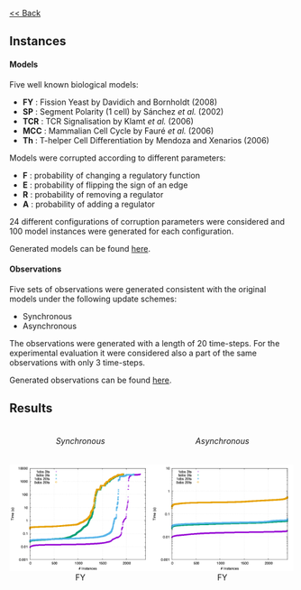[<< Back](/ModelRevisionASP)
<!--Here are the results obtained with ModRev v1.2-->
## Instances

#### Models
Five well known biological models:
 - **FY**  : Fission Yeast by Davidich and Bornholdt (2008)
 - **SP**  : Segment Polarity (1 cell) by Sánchez *et al.* (2002)
 - **TCR** : TCR Signalisation by Klamt *et al.* (2006)
 - **MCC** : Mammalian Cell Cycle by Fauré *et al.* (2006)
 - **Th**  : T-helper Cell Differentiation by Mendoza and Xenarios (2006)

Models were corrupted according to different parameters:
 - **F** : probability of changing a regulatory function
 - **E** : probability of flipping the sign of an edge
 - **R** : probability of removing a regulator
 - **A** : probability of adding a regulator

24 different configurations of corruption parameters were considered and 100 model instances were generated for each configuration.

Generated models can be found [here](https://filipegouveia.github.io/ModelRevisionASP/inputNetworks.zip).

#### Observations

Five sets of observations were generated consistent with the original models under the following update schemes:
 - Synchronous
 - Asynchronous

The observations were generated with a length of 20 time-steps. For the experimental evaluation it were considered also a part of the same observations with only 3 time-steps.

Generated observations can be found [here](https://filipegouveia.github.io/ModelRevisionASP/observations.zip).


## Results

<!-- A table summary of the time results can be found here -->

<div class=inner style="display:flex">
    <div class=inner style="width:50%;float:left;text-align:center">
        <h6>Synchronous</h6>
        <div class=inner>
        <img style="max-width=100%" src="images/FY-s.png" alt="FY - Synchronous"/>
        FY
        </div>
    </div>
    <div class=inner style="width:50%;float:right;text-align:center">
        <h6>Asynchronous</h6>
        <div class=inner>
        <img style="max-width=100%" src="images/FY-a.png" alt="FY - Asynchronous"/>
        FY
        </div>
    </div>
</div>

<!--
<div>
    <div style="width:50%">
        ![FY - Synchronous](images/FY-s.png)
    </div>
    <div style="width:50%">
        ![FY - Asynchronous](images/FY-a.png)
    </div>
</div>
-->
